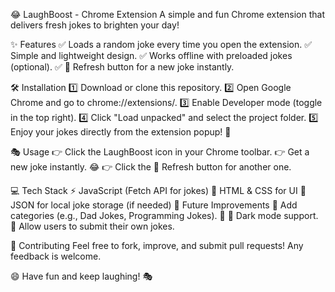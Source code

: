 😂 LaughBoost - Chrome Extension
A simple and fun Chrome extension that delivers fresh jokes to brighten your day!

✨ Features
✅ Loads a random joke every time you open the extension.
✅ Simple and lightweight design.
✅ Works offline with preloaded jokes (optional).
✅ 🎲 Refresh button for a new joke instantly.

🛠 Installation
1️⃣ Download or clone this repository.
2️⃣ Open Google Chrome and go to chrome://extensions/.
3️⃣ Enable Developer mode (toggle in the top right).
4️⃣ Click "Load unpacked" and select the project folder.
5️⃣ Enjoy your jokes directly from the extension popup! 🎉

🎭 Usage
👉 Click the LaughBoost icon in your Chrome toolbar.
👉 Get a new joke instantly. 😂
👉 Click the 🔄 Refresh button for another one.

💻 Tech Stack
⚡ JavaScript (Fetch API for jokes)
🎨 HTML & CSS for UI
📜 JSON for local joke storage (if needed)
🚀 Future Improvements
🔹 Add categories (e.g., Dad Jokes, Programming Jokes).
🔹 🌙 Dark mode support.
🔹 Allow users to submit their own jokes.

🤝 Contributing
Feel free to fork, improve, and submit pull requests! Any feedback is welcome.

😄 Have fun and keep laughing! 🎭
